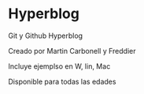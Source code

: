 # Hyperblog
Git y Github Hyperblog

Creado por Martin Carbonell y Freddier

Incluye ejemplso en W, lin, Mac

Disponible para todas las edades